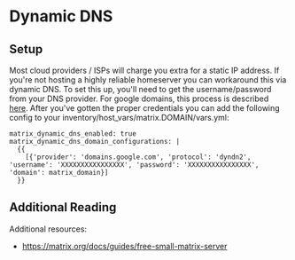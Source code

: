 # Dynamic DNS

## Setup

Most cloud providers / ISPs will charge you extra for a static IP address. If you're
not hosting a highly reliable homeserver you can workaround this via dynamic DNS. To
set this up, you'll need to get the username/password from your DNS provider. For
google domains, this process is described [here](https://support.google.com/domains/answer/6147083).
After you've gotten the proper credentials you can add the following config to your inventory/host_vars/matrix.DOMAIN/vars.yml:

```
matrix_dynamic_dns_enabled: true
matrix_dynamic_dns_domain_configurations: |
  {{
    [{'provider': 'domains.google.com', 'protocol': 'dyndn2', 'username': 'XXXXXXXXXXXXXXXX', 'password': 'XXXXXXXXXXXXXXXX', 'domain': matrix_domain}]
  }}
```

## Additional Reading

Additional resources:

- https://matrix.org/docs/guides/free-small-matrix-server
